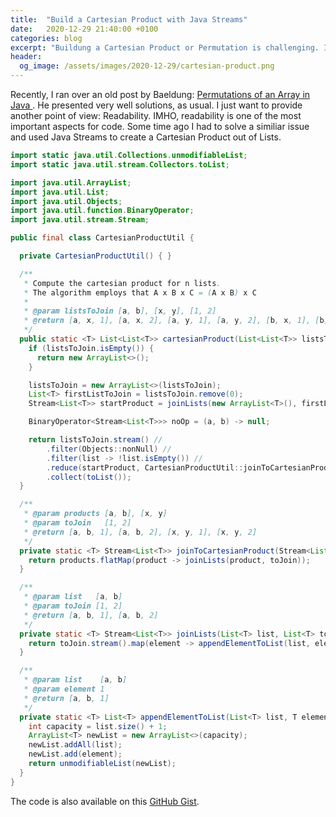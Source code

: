 ```yaml
---
title:  "Build a Cartesian Product with Java Streams"
date:   2020-12-29 21:40:00 +0100
categories: blog
excerpt: "Buildung a Cartesian Product or Permutation is challenging. I used Java Streams to implement a readable algorithm."
header:
  og_image: /assets/images/2020-12-29/cartesian-product.png
---
```


Recently, I ran over an old post by Baeldung: [Permutations of an Array in Java
](https://www.baeldung.com/java-array-permutations). He presented very well solutions, as usual. I just want to provide another point of view: Readability. IMHO, readability is one of the most important aspects for code. Some time ago I had to solve a similiar issue and used Java Streams to create a Cartesian Product out of Lists.


```java
import static java.util.Collections.unmodifiableList;
import static java.util.stream.Collectors.toList;

import java.util.ArrayList;
import java.util.List;
import java.util.Objects;
import java.util.function.BinaryOperator;
import java.util.stream.Stream;

public final class CartesianProductUtil {

  private CartesianProductUtil() { }

  /**
   * Compute the cartesian product for n lists.
   * The algorithm employs that A x B x C = (A x B) x C
   *
   * @param listsToJoin [a, b], [x, y], [1, 2]
   * @return [a, x, 1], [a, x, 2], [a, y, 1], [a, y, 2], [b, x, 1], [b, x, 2], [b, y, 1], [b, y, 2]
   */
  public static <T> List<List<T>> cartesianProduct(List<List<T>> listsToJoin) {
    if (listsToJoin.isEmpty()) {
      return new ArrayList<>();
    }

    listsToJoin = new ArrayList<>(listsToJoin);
    List<T> firstListToJoin = listsToJoin.remove(0);
    Stream<List<T>> startProduct = joinLists(new ArrayList<T>(), firstListToJoin);

    BinaryOperator<Stream<List<T>>> noOp = (a, b) -> null;

    return listsToJoin.stream() //
        .filter(Objects::nonNull) //
        .filter(list -> !list.isEmpty()) //
        .reduce(startProduct, CartesianProductUtil::joinToCartesianProduct, noOp) //
        .collect(toList());
  }

  /**
   * @param products [a, b], [x, y]
   * @param toJoin   [1, 2]
   * @return [a, b, 1], [a, b, 2], [x, y, 1], [x, y, 2]
   */
  private static <T> Stream<List<T>> joinToCartesianProduct(Stream<List<T>> products, List<T> toJoin) {
    return products.flatMap(product -> joinLists(product, toJoin));
  }

  /**
   * @param list   [a, b]
   * @param toJoin [1, 2]
   * @return [a, b, 1], [a, b, 2]
   */
  private static <T> Stream<List<T>> joinLists(List<T> list, List<T> toJoin) {
    return toJoin.stream().map(element -> appendElementToList(list, element));
  }

  /**
   * @param list    [a, b]
   * @param element 1
   * @return [a, b, 1]
   */
  private static <T> List<T> appendElementToList(List<T> list, T element) {
    int capacity = list.size() + 1;
    ArrayList<T> newList = new ArrayList<>(capacity);
    newList.addAll(list);
    newList.add(element);
    return unmodifiableList(newList);
  }
}
```

The code is also available on this [GitHub Gist](https://gist.github.com/ThomasPr/8e038d5ebca97261940bf1dd13d3417d).
